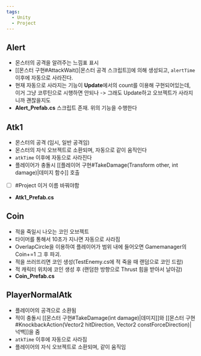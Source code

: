 ```yaml
---
tags:
  - Unity
  - Project
---
```

## Alert 

- 몬스터의 공격을 알려주는 느낌표 표시
- [[몬스터 구현#AttackWait()|몬스터 공격 스크립트]]에 의해 생성되고, `alertTime`이후에 자동으로 사라진다.
- 현재 자동으로 사라지는 기능이 **Update**에서의 count를 이용해 구현되어있는데, 이거 그냥 코루틴으로 시행하면 안되나 -> 그래도 Update하고 오브젝트가 사라지니까 괜찮을지도
- **Alert_Prefab.cs** 스크립트 존재. 위의 기능을 수행한다

## Atk1

- 몬스터의 공격 (임시, 일반 공격임)
- 몬스터의 자식 오브젝트로 소환되며, 자동으로 같이 움직인다
- `atkTime` 이후에 자동으로 사라진다
- 플레이어가 충돌시 [[플레이어 구현#TakeDamage(Transform other, int damage)|데미지 함수]] 호출
- [ ] #Project   이거 이름 바꿔야함
- **Atk1_Prefab.cs**

## Coin

- 적을 죽일시 나오는 코인 오브젝트
- 타이머를 통해서 10초가 지나면 자동으로 사라짐
- OverlapCircle을 이용하여 플레이어가 범위 내에 들어오면 Gamemanager의 Coin+=1 그 후 파괴.
- 적을 쓰러뜨리면 코인 생성(TestEnemy.cs에 적 죽을 때 랜덤으로 코인 드랍)
- 적 캐릭터 위치에 코인 생성 후 (랜덤한 방향으로 Thrust 힘을 받아서 날아감)
- **Coin_Prefab.cs**

## PlayerNormalAtk

- 플레이어의 공격으로 소환됨
- 적이 충돌시 [[몬스터 구현#TakeDamage(int damage)|데미지]]와 [[몬스터 구현#KnockbackAction(Vector2 hitDirection, Vector2 constForceDirection)|넉백]]을 줌
- `atkTime` 이후에 자동으로 사라짐
- 플레이어의 자식 오브젝트로 소환되며, 같이 움직임